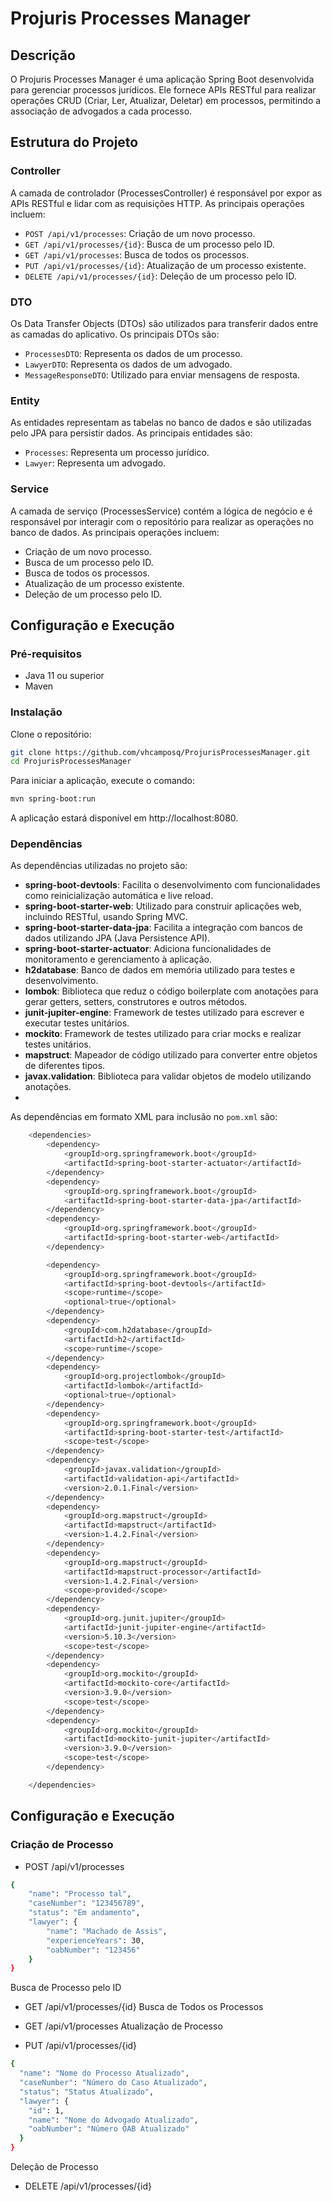 # Projuris Processes Manager

## Descrição

O Projuris Processes Manager é uma aplicação Spring Boot desenvolvida para gerenciar processos jurídicos. Ele fornece APIs RESTful para realizar operações CRUD (Criar, Ler, Atualizar, Deletar) em processos, permitindo a associação de advogados a cada processo.

## Estrutura do Projeto

### Controller

A camada de controlador (ProcessesController) é responsável por expor as APIs RESTful e lidar com as requisições HTTP. As principais operações incluem:

- `POST /api/v1/processes`: Criação de um novo processo.
- `GET /api/v1/processes/{id}`: Busca de um processo pelo ID.
- `GET /api/v1/processes`: Busca de todos os processos.
- `PUT /api/v1/processes/{id}`: Atualização de um processo existente.
- `DELETE /api/v1/processes/{id}`: Deleção de um processo pelo ID.

### DTO

Os Data Transfer Objects (DTOs) são utilizados para transferir dados entre as camadas do aplicativo. Os principais DTOs são:

- `ProcessesDTO`: Representa os dados de um processo.
- `LawyerDTO`: Representa os dados de um advogado.
- `MessageResponseDTO`: Utilizado para enviar mensagens de resposta.

### Entity

As entidades representam as tabelas no banco de dados e são utilizadas pelo JPA para persistir dados. As principais entidades são:

- `Processes`: Representa um processo jurídico.
- `Lawyer`: Representa um advogado.

### Service

A camada de serviço (ProcessesService) contém a lógica de negócio e é responsável por interagir com o repositório para realizar as operações no banco de dados. As principais operações incluem:

- Criação de um novo processo.
- Busca de um processo pelo ID.
- Busca de todos os processos.
- Atualização de um processo existente.
- Deleção de um processo pelo ID.

## Configuração e Execução

### Pré-requisitos

- Java 11 ou superior
- Maven
### Instalação

Clone o repositório:

```bash
git clone https://github.com/vhcamposq/ProjurisProcessesManager.git
cd ProjurisProcessesManager
```

Para iniciar a aplicação, execute o comando:
```bash
mvn spring-boot:run
```
A aplicação estará disponível em http://localhost:8080.

### Dependências

As dependências utilizadas no projeto são:

- **spring-boot-devtools**: Facilita o desenvolvimento com funcionalidades como reinicialização automática e live reload.
- **spring-boot-starter-web**: Utilizado para construir aplicações web, incluindo RESTful, usando Spring MVC.
- **spring-boot-starter-data-jpa**: Facilita a integração com bancos de dados utilizando JPA (Java Persistence API).
- **spring-boot-starter-actuator**: Adiciona funcionalidades de monitoramento e gerenciamento à aplicação.
- **h2database**: Banco de dados em memória utilizado para testes e desenvolvimento.
- **lombok**: Biblioteca que reduz o código boilerplate com anotações para gerar getters, setters, construtores e outros métodos.
- **junit-jupiter-engine**: Framework de testes utilizado para escrever e executar testes unitários.
- **mockito**: Framework de testes utilizado para criar mocks e realizar testes unitários.
- **mapstruct**: Mapeador de código utilizado para converter entre objetos de diferentes tipos.
- **javax.validation**: Biblioteca para validar objetos de modelo utilizando anotações.
- 

As dependências em formato XML para inclusão no `pom.xml` são:


```bash
	<dependencies>
		<dependency>
			<groupId>org.springframework.boot</groupId>
			<artifactId>spring-boot-starter-actuator</artifactId>
		</dependency>
		<dependency>
			<groupId>org.springframework.boot</groupId>
			<artifactId>spring-boot-starter-data-jpa</artifactId>
		</dependency>
		<dependency>
			<groupId>org.springframework.boot</groupId>
			<artifactId>spring-boot-starter-web</artifactId>
		</dependency>

		<dependency>
			<groupId>org.springframework.boot</groupId>
			<artifactId>spring-boot-devtools</artifactId>
			<scope>runtime</scope>
			<optional>true</optional>
		</dependency>
		<dependency>
			<groupId>com.h2database</groupId>
			<artifactId>h2</artifactId>
			<scope>runtime</scope>
		</dependency>
		<dependency>
			<groupId>org.projectlombok</groupId>
			<artifactId>lombok</artifactId>
			<optional>true</optional>
		</dependency>
		<dependency>
			<groupId>org.springframework.boot</groupId>
			<artifactId>spring-boot-starter-test</artifactId>
			<scope>test</scope>
		</dependency>
		<dependency>
			<groupId>javax.validation</groupId>
			<artifactId>validation-api</artifactId>
			<version>2.0.1.Final</version>
		</dependency>
		<dependency>
			<groupId>org.mapstruct</groupId>
			<artifactId>mapstruct</artifactId>
			<version>1.4.2.Final</version>
		</dependency>
		<dependency>
			<groupId>org.mapstruct</groupId>
			<artifactId>mapstruct-processor</artifactId>
			<version>1.4.2.Final</version>
			<scope>provided</scope>
		</dependency>
		<dependency>
			<groupId>org.junit.jupiter</groupId>
			<artifactId>junit-jupiter-engine</artifactId>
			<version>5.10.3</version>
			<scope>test</scope>
		</dependency>
		<dependency>
			<groupId>org.mockito</groupId>
			<artifactId>mockito-core</artifactId>
			<version>3.9.0</version>
			<scope>test</scope>
		</dependency>
		<dependency>
			<groupId>org.mockito</groupId>
			<artifactId>mockito-junit-jupiter</artifactId>
			<version>3.9.0</version>
			<scope>test</scope>
		</dependency>

	</dependencies>
```

## Configuração e Execução

### Criação de Processo

- POST  /api/v1/processes

```bash
{
    "name": "Processo tal",
    "caseNumber": "123456789",
    "status": "Em andamento",
    "lawyer": {
        "name": "Machado de Assis",
        "experienceYears": 30,
        "oabNumber": "123456"
    }
}


```
Busca de Processo pelo ID

- GET  /api/v1/processes/{id}
Busca de Todos os Processos

- GET  /api/v1/processes
Atualização de Processo

- PUT  /api/v1/processes/{id}
```bash
{
  "name": "Nome do Processo Atualizado",
  "caseNumber": "Número do Caso Atualizado",
  "status": "Status Atualizado",
  "lawyer": {
    "id": 1,
    "name": "Nome do Advogado Atualizado",
    "oabNumber": "Número OAB Atualizado"
  }
}
```
Deleção de Processo
- DELETE  /api/v1/processes/{id}

##
